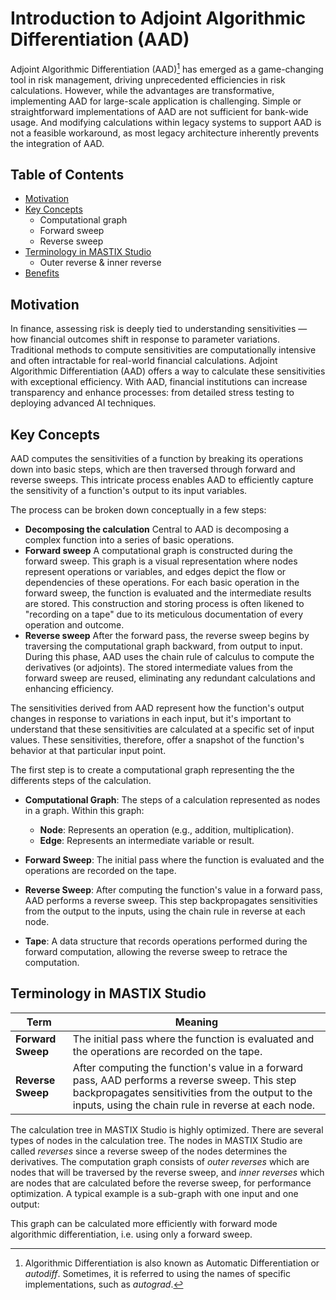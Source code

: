 # Introduction to Adjoint Algorithmic Differentiation (AAD)

Adjoint Algorithmic Differentiation (AAD)[^1] has emerged as a game-changing tool in risk management, driving unprecedented efficiencies in risk calculations.
However, while the advantages are transformative, implementing AAD for large-scale application is challenging. Simple or straightforward implementations of AAD are not sufficient for bank-wide usage. And modifying calculations within legacy systems to support AAD is not a feasible workaround, as most legacy architecture inherently prevents the integration of AAD.


## Table of Contents
- [Motivation](#motivation)
- [Key Concepts](#key-concepts)
  - Computational graph
  - Forward sweep
  - Reverse sweep
- [Terminology in MASTIX Studio](#terminology-in-mastix-studio)
  - Outer reverse & inner reverse
- [Benefits](#benefits)

## Motivation 

In finance, assessing risk is deeply tied to understanding sensitivities — how financial outcomes shift in response to parameter variations. Traditional methods to compute sensitivities are computationally intensive and often intractable for real-world financial calculations. Adjoint Algorithmic Differentiation (AAD) offers a way to calculate these sensitivities with exceptional efficiency. With AAD, financial institutions can increase transparency and enhance processes: from detailed stress testing to deploying advanced AI techniques.



## Key Concepts

AAD computes the sensitivities of a function by breaking its operations down into basic steps, which are then traversed through forward and reverse sweeps. This intricate process enables AAD to efficiently capture the sensitivity of a function's output to its input variables. 


The process can be broken down conceptually in a few steps:

- **Decomposing the calculation**
  Central to AAD is decomposing a complex function into a series of basic operations. 
- **Forward sweep**
  A computational graph is constructed during the forward sweep. This graph is a visual representation where nodes represent operations or variables, and edges depict the flow or dependencies of these operations. For each basic operation in the forward sweep, the function is evaluated and the intermediate results are stored. This construction and storing process is often likened to "recording on a tape" due to its meticulous documentation of every operation and outcome.
- **Reverse sweep**
  After the forward pass, the reverse sweep begins by traversing the computational graph backward, from output to input. During this phase, AAD uses the chain rule of calculus to compute the derivatives (or adjoints). The stored intermediate values from the forward sweep are reused, eliminating any redundant calculations and enhancing efficiency.

The sensitivities derived from AAD represent how the function's output changes in response to variations in each input, but it's important to understand that these sensitivities are calculated at a specific set of input values. These sensitivities, therefore, offer a snapshot of the function's behavior at that particular input point.

The first step is to create a computational graph representing the the differents steps of the calculation.

- **Computational Graph**: The steps of a calculation represented as nodes in a graph. Within this graph:
  - **Node**: Represents an operation (e.g., addition, multiplication).
  - **Edge**: Represents an intermediate variable or result.



- **Forward Sweep**: The initial pass where the function is evaluated and the operations are recorded on the tape.
- **Reverse Sweep**: After computing the function's value in a forward pass, AAD performs a reverse sweep.
  This step backpropagates sensitivities from the output to the inputs, using the chain rule in reverse at each node.
- **Tape**: A data structure that records operations performed during the forward computation, allowing the reverse sweep to retrace the computation.
  
## Terminology in MASTIX Studio

| Term | Meaning |
|---|---|
| **Forward Sweep** |The initial pass where the function is evaluated and the operations are recorded on the tape.|
| **Reverse Sweep** | After computing the function's value in a forward pass, AAD performs a reverse sweep. This step backpropagates sensitivities from the output to the inputs, using the chain rule in reverse at each node. |
  
The calculation tree in MASTIX Studio is highly optimized. There are several types of nodes in the calculation tree.
The nodes in MASTIX Studio are called *reverses* since a reverse sweep of the nodes determines the derivatives. 
The computation graph consists of *outer reverses* which are nodes that will be traversed by the reverse sweep, and *inner reverses* which are nodes that 
are calculated before the reverse sweep, for performance optimization. 
A typical example is a sub-graph with one input and one output:

This graph can be calculated more efficiently with forward mode algorithmic differentiation, i.e. using only a forward sweep.


[^1]: Algorithmic Differentiation is also known as Automatic Differentiation or *autodiff*. Sometimes, it is referred to using the names of specific implementations, such as *autograd*.
